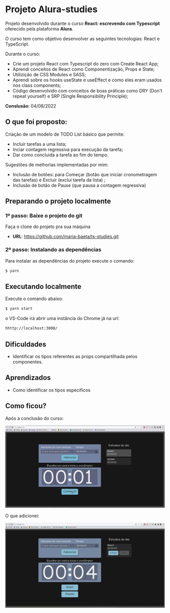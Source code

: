 # Projeto Alura-studies

Projeto desenvolvido durante o curso **React: escrevendo com Typescript** oferecido pela plataforma **Alura**.

O curso tem como objetivo desenvolver as seguintes tecnologias: React e TypeScript.

Durante o curso:

- Crie um projeto React com Typescript do zero com Create React App;
- Aprendi conceitos de React como Componentização, Props e State;
- Utilizição de CSS Modules e SASS;
- Aprendi sobre os hooks useState e useEffect e como eles eram usados nos class components;
- Código desenvolvido com conceitos de boas práticas como DRY (Don't repeat yourself) e SRP (Single Responsibility Principle);

**Conslusão**: 04/08/2022

## O que foi proposto:

Criação de um modelo de TODO List básico que permite:

- Incluir tarefas a uma lista;
- Inciar contagem regressiva para execução da tarefa;
- Dar como concluida a tarefa ao fim do tempo.

Sugestões de melhorias implementadas por mim:

- Inclusão de botões: para Começar (botão que iniciar cronometragem das tarefas) e Excluir (exclui tarefa da lista) ;
- Inclusão de botão de Pause (que pausa a contagem regressiva)

## Preparando o projeto localmente

### **1º passo:** Baixe o projeto do git

Faça o clone do projeto pra sua máquina

- **URL**: https://github.com/maria-baeta/ts-studies.git

### **2º passo:** Instalando as dependências

Para instalar as dependências do projeto execute o comando:

```bash
$ yarn
```

## Executando localmente

Execute o comando abaixo:

```bash
$ yarn start
```

o VS-Code irá abrir uma instância do Chrome já na url:

```bash
hhttp://localhost:3000/
```

## Dificuldades

- Identificar os tipos referentes as props compartilhada pelos componentes.

## Aprendizados

- Como identificar os tipos especificos

## Como ficou?

Após a conclusão do curso:

![curso](public/proposta-do-curso.png)

O que adicionei:

![maria](public/melhorias.png)

